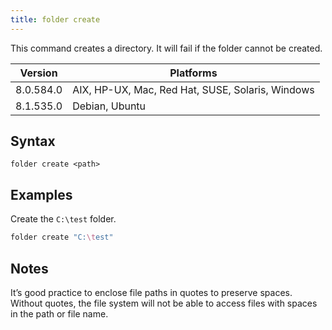 ```yaml
---
title: folder create
---
```


This command creates a directory. It will fail if the folder cannot be created.

Version | Platforms
--- | ---
8.0.584.0 | AIX, HP-UX, Mac, Red Hat, SUSE, Solaris, Windows
8.1.535.0 | Debian, Ubuntu

## Syntax

    folder create <path>

## Examples

Create the `C:\test` folder.

```actionscript
folder create "C:\test"
```

## Notes

It’s good practice to enclose file paths in quotes to preserve spaces. Without
quotes, the file system will not be able to access files with spaces in the path
or file name.
